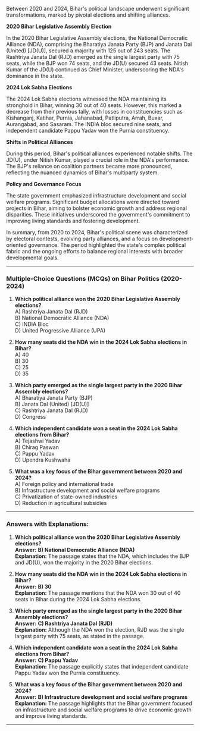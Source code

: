 Between 2020 and 2024, Bihar's political landscape underwent significant transformations, marked by pivotal elections and shifting alliances.

**2020 Bihar Legislative Assembly Election**

In the 2020 Bihar Legislative  Assembly elections, the  National Democratic  Alliance (NDA), comprising the Bharatiya Janata Party (BJP) and Janata Dal  (United) [JD(U)],  secured a  majority with 125 out of 243 seats. The Rashtriya Janata Dal (RJD) emerged as the  single largest party with 75  seats, while the BJP  won 74 seats, and the JD(U) secured 43 seats. Nitish Kumar of the JD(U) continued as Chief Minister, underscoring the NDA's  dominance in the state. 

**2024 Lok Sabha Elections**

The 2024 Lok Sabha elections witnessed the NDA maintaining its  stronghold in Bihar, winning 30 out of 40 seats. However, this marked a decrease from their previous tally, with  losses in constituencies such as Kishanganj, Katihar, Purnia, Jahanabad, Patliputra, Arrah, Buxar, Aurangabad, and Sasaram. The INDIA bloc  secured nine seats, and independent candidate Pappu Yadav won the Purnia constituency. 

**Shifts in Political Alliances**

During this period, Bihar's political alliances experienced notable shifts. The JD(U), under Nitish Kumar, played a crucial role in the NDA's performance. The BJP's reliance on coalition partners became more pronounced, reflecting the nuanced dynamics of Bihar's multiparty system.

**Policy and Governance Focus**

The state government emphasized infrastructure development and social welfare programs. Significant budget allocations were directed toward projects in Bihar, aiming to bolster economic growth and address regional disparities. These initiatives underscored the government's commitment to improving living standards and fostering development.

In summary, from 2020 to 2024, Bihar's political scene was characterized by electoral contests, evolving party alliances, and a focus on development-oriented governance. The period highlighted the state's complex political fabric and the ongoing efforts to balance regional interests with broader developmental goals. 

---

### **Multiple-Choice Questions (MCQs) on Bihar Politics (2020-2024)**  

1. **Which political alliance won the 2020 Bihar Legislative Assembly elections?**  
   A) Rashtriya Janata Dal (RJD)  
   B) National Democratic Alliance (NDA)  
   C) INDIA Bloc  
   D) United Progressive Alliance (UPA)  

2. **How many seats did the NDA win in the 2024 Lok Sabha elections in Bihar?**  
   A) 40  
   B) 30  
   C) 25  
   D) 35  

3. **Which party emerged as the single largest party in the 2020 Bihar Assembly elections?**  
   A) Bharatiya Janata Party (BJP)  
   B) Janata Dal (United) [JD(U)]  
   C) Rashtriya Janata Dal (RJD)  
   D) Congress  

4. **Which independent candidate won a seat in the 2024 Lok Sabha elections from Bihar?**  
   A) Tejashwi Yadav  
   B) Chirag Paswan  
   C) Pappu Yadav  
   D) Upendra Kushwaha  

5. **What was a key focus of the Bihar government between 2020 and 2024?**  
   A) Foreign policy and international trade  
   B) Infrastructure development and social welfare programs  
   C) Privatization of state-owned industries  
   D) Reduction in agricultural subsidies  

---

### **Answers with Explanations:**  

1. **Which political alliance won the 2020 Bihar Legislative Assembly elections?**  
   **Answer:** **B) National Democratic Alliance (NDA)**  
   **Explanation:** The passage states that the NDA, which includes the BJP and JD(U), won the majority in the 2020 Bihar elections.  

2. **How many seats did the NDA win in the 2024 Lok Sabha elections in Bihar?**  
   **Answer:** **B) 30**  
   **Explanation:** The passage mentions that the NDA won 30 out of 40 seats in Bihar during the 2024 Lok Sabha elections.  

3. **Which party emerged as the single largest party in the 2020 Bihar Assembly elections?**  
   **Answer:** **C) Rashtriya Janata Dal (RJD)**  
   **Explanation:** Although the NDA won the election, RJD was the single largest party with 75 seats, as stated in the passage.  

4. **Which independent candidate won a seat in the 2024 Lok Sabha elections from Bihar?**  
   **Answer:** **C) Pappu Yadav**  
   **Explanation:** The passage explicitly states that independent candidate Pappu Yadav won the Purnia constituency.  

5. **What was a key focus of the Bihar government between 2020 and 2024?**  
   **Answer:** **B) Infrastructure development and social welfare programs**  
   **Explanation:** The passage highlights that the Bihar government focused on infrastructure and social welfare programs to drive economic growth and improve living standards.  

---
